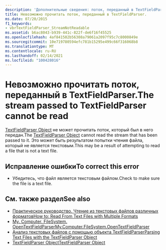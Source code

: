 ```yaml
---
description: 'Дополнительные сведения: поток, переданный в TextFieldParser, не может быть прочитан'
title: Невозможно прочитать поток, переданный в TextFieldParser.
ms.date: 07/20/2015
f1_keywords:
- vbrTextFieldParser_StreamNotReadable
ms.assetid: b6ac8043-b939-441c-822f-de6f16f45525
ms.openlocfilehash: 4af841502b56308a79061a2097f95c7c8000849e
ms.sourcegitcommit: 10e719780594efc781b15295e499c66f316068b8
ms.translationtype: MT
ms.contentlocale: ru-RU
ms.lasthandoff: 02/14/2021
ms.locfileid: "100428016"
---
```

# <a name="the-stream-passed-to-textfieldparser-cannot-be-read"></a><span data-ttu-id="cc4ab-103">Невозможно прочитать поток, переданный в TextFieldParser.</span><span class="sxs-lookup"><span data-stu-id="cc4ab-103">The stream passed to TextFieldParser cannot be read</span></span>

<span data-ttu-id="cc4ab-104">[TextFieldParser Object](../language-reference/objects/textfieldparser-object.md) не может прочитать поток, который был в него передан.</span><span class="sxs-lookup"><span data-stu-id="cc4ab-104">The [TextFieldParser Object](../language-reference/objects/textfieldparser-object.md) cannot read the stream that has been passed to it.</span></span> <span data-ttu-id="cc4ab-105">Это может быть результатом попытки чтения файла, который не является текстовым.</span><span class="sxs-lookup"><span data-stu-id="cc4ab-105">This may be a result of attempting to read a file that is not a text file.</span></span>  
  
## <a name="to-correct-this-error"></a><span data-ttu-id="cc4ab-106">Исправление ошибки</span><span class="sxs-lookup"><span data-stu-id="cc4ab-106">To correct this error</span></span>  
  
- <span data-ttu-id="cc4ab-107">Убедитесь, что файл является текстовым файлом.</span><span class="sxs-lookup"><span data-stu-id="cc4ab-107">Check to make sure the file is a text file.</span></span>  
  
## <a name="see-also"></a><span data-ttu-id="cc4ab-108">См. также раздел</span><span class="sxs-lookup"><span data-stu-id="cc4ab-108">See also</span></span>

- [<span data-ttu-id="cc4ab-109">Практическое руководство. Чтение из текстовых файлов различных форматов</span><span class="sxs-lookup"><span data-stu-id="cc4ab-109">How to: Read From Text Files with Multiple Formats</span></span>](../developing-apps/programming/drives-directories-files/how-to-read-from-text-files-with-multiple-formats.md)
- [<span data-ttu-id="cc4ab-110">My. Computer. FileSystem. OpenTextFieldParser</span><span class="sxs-lookup"><span data-stu-id="cc4ab-110">My.Computer.FileSystem.OpenTextFieldParser</span></span>](xref:Microsoft.VisualBasic.FileIO.FileSystem.OpenTextFieldParser%2A)
- [<span data-ttu-id="cc4ab-111">Анализ текстовых файлов с помощью объекта TextFieldParser</span><span class="sxs-lookup"><span data-stu-id="cc4ab-111">Parsing Text Files with the TextFieldParser Object</span></span>](../developing-apps/programming/drives-directories-files/parsing-text-files-with-the-textfieldparser-object.md)
- [<span data-ttu-id="cc4ab-112">TextFieldParser Object</span><span class="sxs-lookup"><span data-stu-id="cc4ab-112">TextFieldParser Object</span></span>](../language-reference/objects/textfieldparser-object.md)
